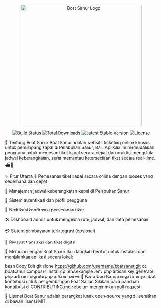 <p align="center"><a href="https://boatsanur.example" target="_blank"><img src="https://raw.githubusercontent.com/laravel/art/master/logo-lockup/5%20SVG/2%20CMYK/1%20Full%20Color/laravel-logolockup-cmyk-red.svg" width="400" alt="Boat Sanur Logo"></a></p> <p align="center"> <a href="https://github.com/boatsanur/actions"><img src="https://github.com/boatsanur/actions/workflows/tests/badge.svg" alt="Build Status"></a> <a href="https://packagist.org/packages/boatsanur"><img src="https://img.shields.io/packagist/dt/boatsanur" alt="Total Downloads"></a> <a href="https://packagist.org/packages/boatsanur"><img src="https://img.shields.io/packagist/v/boatsanur" alt="Latest Stable Version"></a> <a href="https://opensource.org/licenses/MIT"><img src="https://img.shields.io/badge/license-MIT-green" alt="License"></a> </p>
🚤 Tentang Boat Sanur
Boat Sanur adalah website ticketing online khusus untuk penumpang kapal di Pelabuhan Sanur, Bali. Aplikasi ini memudahkan pengguna untuk memesan tiket kapal secara cepat dan praktis, mengelola jadwal keberangkatan, serta memantau ketersediaan tiket secara real-time. ⛴️🌊

✨ Fitur Utama
🛒 Pemesanan tiket kapal secara online dengan proses yang sederhana dan cepat

📅 Manajemen jadwal keberangkatan kapal di Pelabuhan Sanur

🔐 Sistem autentikasi dan profil pengguna

📩 Notifikasi konfirmasi pemesanan tiket

🛠️ Dashboard admin untuk mengelola rute, jadwal, dan data pemesanan

💳 Sistem pembayaran terintegrasi (opsional)

📜 Riwayat transaksi dan tiket digital

🚀 Memulai dengan Boat Sanur
Ikuti langkah berikut untuk instalasi dan menjalankan aplikasi secara lokal:

bash
Copy
Edit
git clone https://github.com/username/boatsanur.git
cd boatsanur
composer install
cp .env.example .env
php artisan key:generate
php artisan migrate
php artisan serve
🤝 Kontribusi
Kami sangat menyambut kontribusi untuk pengembangan Boat Sanur. Silakan baca panduan kontribusi di CONTRIBUTING.md sebelum mengirimkan pull request.

📄 Lisensi
Boat Sanur adalah perangkat lunak open-source yang dilisensikan di bawah lisensi MIT.
